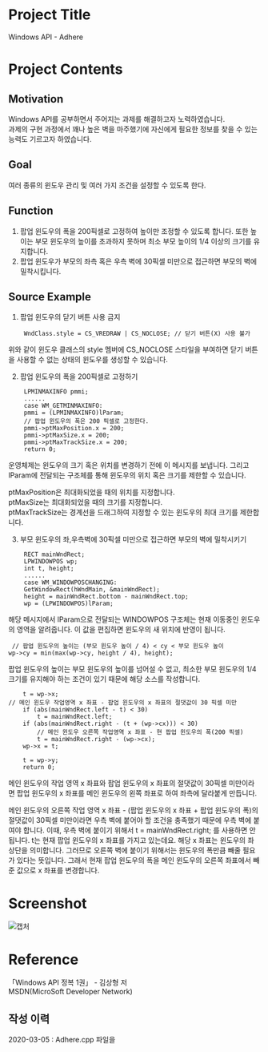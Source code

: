 # Project Title
  
Windows API - Adhere  
  
# Project Contents
  
## Motivation
  
Windows API를 공부하면서 주어지는 과제를 해결하고자 노력하였습니다.  
과제의 구현 과정에서 꽤나 높은 벽을 마주했기에 자신에게 필요한 정보를 찾을 수 있는 능력도 기르고자 하였습니다.  
  
## Goal
  
여러 종류의 윈도우 관리 및 여러 가지 조건을 설정할 수 있도록 한다.  
  
## Function
  
1. 팝업 윈도우의 폭을 200픽셀로 고정하여 높이만 조정할 수 있도록 합니다. 또한 높이는 부모 윈도우의 높이를 초과하지 못하며 최소 부모 높이의 1/4 이상의 크기를 유지합니다.  
2. 팝업 윈도우가 부모의 좌측 혹은 우측 벽에 30픽셀 미만으로 접근하면 부모의 벽에 밀착시킵니다.
  
## Source Example
  
1. 팝업 윈도우의 닫기 버튼 사용 금지  
  
      	WndClass.style = CS_VREDRAW | CS_NOCLOSE; // 닫기 버튼(X) 사용 불가
  
위와 같이 윈도우 클래스의 style 멤버에 CS_NOCLOSE 스타일을 부여하면 닫기 버튼을 사용할 수 없는 상태의 윈도우를 생성할 수 있습니다.  
  
2. 팝업 윈도우의 폭을 200픽셀로 고정하기  
  
      	LPMINMAXINFO pmmi;
      	......
      	case WM_GETMINMAXINFO:
		pmmi = (LPMINMAXINFO)lParam;
		// 팝업 윈도우의 폭은 200 픽셀로 고정한다.
		pmmi->ptMaxPosition.x = 200;
		pmmi->ptMaxSize.x = 200;
		pmmi->ptMaxTrackSize.x = 200;
		return 0;
  
운영체제는 윈도우의 크기 혹은 위치를 변경하기 전에 이 메시지를 보냅니다. 그리고 lParam에 전달되는 구조체를 통해 윈도우의 위치 혹은 크기를 제한할 수 있습니다.  
  
ptMaxPosition은 최대화되었을 때의 위치를 지정합니다.  
ptMaxSize는 최대화되었을 때의 크기를 지정합니다.  
ptMaxTrackSize는 경계선을 드래그하여 지정할 수 있는 윈도우의 최대 크기를 제한합니다.  
  
3. 부모 윈도우의 좌,우측벽에 30픽셀 미만으로 접근하면 부모의 벽에 밀착시키기  
  
      	RECT mainWndRect;
      	LPWINDOWPOS wp;
      	int t, height;
      	......
      	case WM_WINDOWPOSCHANGING:
		GetWindowRect(hWndMain, &mainWndRect);
		height = mainWndRect.bottom - mainWndRect.top;
		wp = (LPWINDOWPOS)lParam;
  
해당 메시지에서 lParam으로 전달되는 WINDOWPOS 구조체는 현재 이동중인 윈도우의 영역을 알려줍니다. 이 값을 편집하면 윈도우의 새 위치에 반영이 됩니다.  
  
     // 팝업 윈도우의 높이는 (부모 윈도우 높이 / 4) < cy < 부모 윈도우 높이
	wp->cy = min(max(wp->cy, height / 4), height);
  
팝업 윈도우의 높이는 부모 윈도우의 높이를 넘어설 수 없고, 최소한 부모 윈도우의 1/4 크기를 유지해야 하는 조건이 있기 때문에 해당 소스를 작성합니다.  
  
        t = wp->x;
	// 메인 윈도우 작업영역 x 좌표 - 팝업 윈도우의 x 좌표의 절댓값이 30 픽셀 미만
		if (abs(mainWndRect.left - t) < 30)
			t = mainWndRect.left;
		if (abs(mainWndRect.right - (t + (wp->cx))) < 30)
			// 메인 윈도우 오른쪽 작업영역 x 좌표 - 현 팝업 윈도우의 폭(200 픽셀)
			t = mainWndRect.right - (wp->cx);
		wp->x = t;

		t = wp->y;
		return 0;
  
메인 윈도우의 작업 영역 x 좌표와 팝업 윈도우의 x 좌표의 절댓값이 30픽셀 미만이라면 팝업 윈도우의 x 좌표를 메인 윈도우의 왼쪽 좌표로 하여 좌측에 달라붙게 만듭니다.  
  
메인 윈도우의 오른쪽 작업 영역 x 좌표 - (팝업 윈도우의 x 좌표 + 팝업 윈도우의 폭)의 절댓값이 30픽셀 미만이라면 우측 벽에 붙어야 할 조건을 충족했기 때문에 우측 벽에 붙여야 합니다. 이때, 우측 벽에 붙이기 위해서 t = mainWndRect.right; 를 사용하면 안됩니다. t는 현재 팝업 윈도우의 x 좌표를 가지고 있는데요. 해당 x 좌표는 윈도우의 좌상단을 의미합니다. 그러므로 오른쪽 벽에 붙이기 위해서는 윈도우의 폭만큼 빼줄 필요가 있다는 뜻입니다. 그래서 현재 팝업 윈도우의 폭을 메인 윈도우의 오른쪽 좌표에서 빼준 값으로 x 좌표를 변경합니다.  
  
# Screenshot
  
![캡처](https://user-images.githubusercontent.com/51042546/75956218-c1886d80-5efa-11ea-849b-8cf0f1f8c466.JPG)
  
# Reference
  
「Windows API 정복 1권」 - 김상형 저  
MSDN(MicroSoft Developer Network)  
  
## 작성 이력
  
2020-03-05 : Adhere.cpp 파일을 
